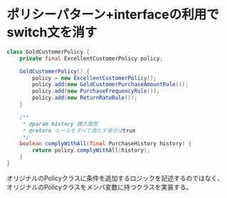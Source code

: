 # ポリシーパターン+interfaceの利用でswitch文を消す
```java
class GoldCustomerPolicy {
    private final ExcellentCustomerPolicy policy;

    GoldCustomerPolicy() {
        policy = new ExcellentCustomerPolicy();
        policy.add(new GoldCustomerPurchaseAmountRule());
        policy.add(new PurchaseFrequencyRule());
        policy.add(new ReturnRateRule());
    }

    /**
     * @param history 購入履歴
     * @return ルールをすべて満たす場合はtrue
     */
    boolean complyWithAll(final PurchaseHistory history) {
        return policy.complyWithAll(history);
    }
}
```

オリジナルのPolicyクラスに条件を追加するロジックを記述するのではなく、
オリジナルのPolicyクラスをメンバ変数に持つクラスを実装する。
